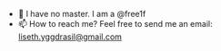 - 👋 I have no master. I am a @free1f
- 📫 How to reach me? Feel free to send me an email: liseth.yggdrasil@gmail.com

<!---
free1f/free1f is a ✨ special ✨ repository because its `README.md` (this file) appears on your GitHub profile.
You can click the Preview link to take a look at your changes.
--->
